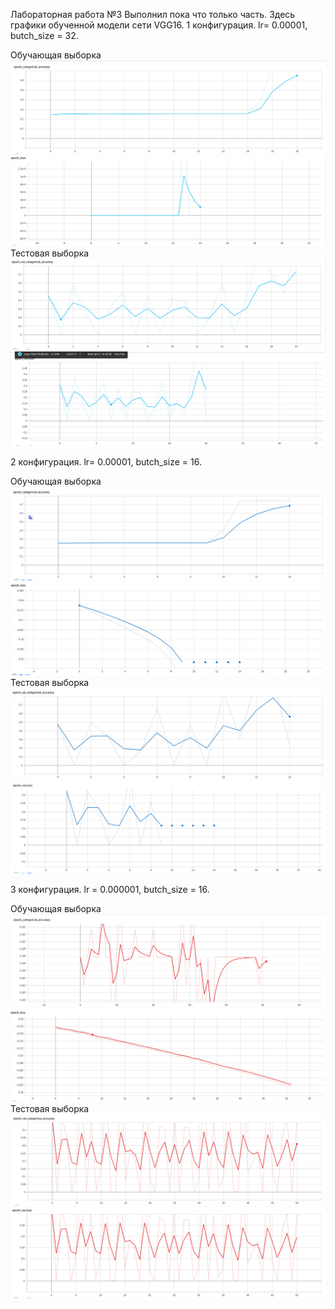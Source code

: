 Лабораторная работа №3
Выполнил пока что только часть. Здесь графики обученной модели сети VGG16.
1 конфигурация. lr= 0.00001, butch_size = 32.

Обучающая выборка
![Image alt](https://github.com/MaximGil/SMOMI/blob/Lab3/CNN-XRay/lr%20%3D%200.00001%2C%20butch_size%2032./epoch_categorical_accuracy.png)
![Image alt](https://github.com/MaximGil/SMOMI/blob/Lab3/CNN-XRay/lr%20%3D%200.00001%2C%20butch_size%2032./epoch_loss.png)
Тестовая выборка
![Image alt](https://github.com/MaximGil/SMOMI/blob/Lab3/CNN-XRay/lr%20%3D%200.00001%2C%20butch_size%2032./epoch_val_categorical_accuracy.png)
![Image alt](https://github.com/MaximGil/SMOMI/blob/Lab3/CNN-XRay/lr%20%3D%200.00001%2C%20butch_size%2032./epoch_val_loss%20(1).png)

2 конфигурация. lr= 0.00001, butch_size = 16.

Обучающая выборка
![Image alt](https://github.com/MaximGil/SMOMI/blob/Lab3/CNN-XRay/lr%20%3D%200.00001%2C%20butch_size%2016./epoch_categorical_accuracy.png)
![Image alt](https://github.com/MaximGil/SMOMI/blob/Lab3/CNN-XRay/lr%20%3D%200.00001%2C%20butch_size%2016./epoch_loss.png)
Тестовая выборка
![Image alt](https://github.com/MaximGil/SMOMI/blob/Lab3/CNN-XRay/lr%20%3D%200.00001%2C%20butch_size%2016./epoch_val_categorical_accuracy.png)
![Image alt](https://github.com/MaximGil/SMOMI/blob/Lab3/CNN-XRay/lr%20%3D%200.00001%2C%20butch_size%2016./epoch_val_loss.png)

3 конфигурация. lr = 0.000001, butch_size = 16.

Обучающая выборка
![Image alt](https://github.com/MaximGil/SMOMI/blob/Lab3/CNN-XRay/lr%20%3D%200.000001%2C%20butch_size%2016./epoch_categorical_accuracy.png)
![Image alt](https://github.com/MaximGil/SMOMI/blob/Lab3/CNN-XRay/lr%20%3D%200.000001%2C%20butch_size%2016./epoch_loss.png)
Тестовая выборка
![Image alt](https://github.com/MaximGil/SMOMI/blob/Lab3/CNN-XRay/lr%20%3D%200.000001%2C%20butch_size%2016./epoch_val_categorical_accuracy.png)
![Image alt](https://github.com/MaximGil/SMOMI/blob/Lab3/CNN-XRay/lr%20%3D%200.000001%2C%20butch_size%2016./epoch_val_loss.png)
